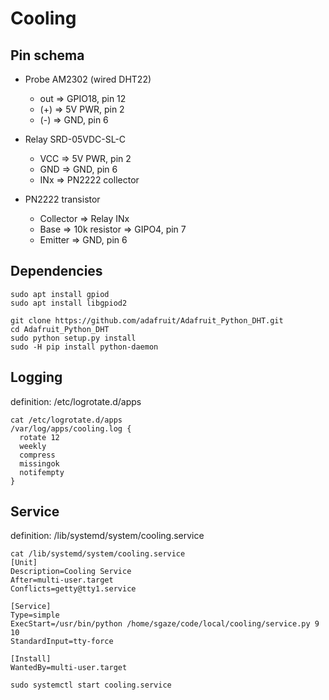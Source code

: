# Cooling

## Pin schema

* Probe AM2302 (wired DHT22)
    * out      => GPIO18, pin 12
    * (+)      => 5V PWR, pin 2
    * (-)      => GND, pin 6
* Relay SRD-05VDC-SL-C
    * VCC      => 5V PWR, pin 2
    * GND      => GND, pin 6
    * INx      => PN2222 collector

* PN2222 transistor
    * Collector => Relay INx
    * Base      => 10k resistor => GIPO4, pin 7
    * Emitter   => GND, pin 6

## Dependencies
```
sudo apt install gpiod
sudo apt install libgpiod2

git clone https://github.com/adafruit/Adafruit_Python_DHT.git
cd Adafruit_Python_DHT
sudo python setup.py install
sudo -H pip install python-daemon
```

## Logging
definition: /etc/logrotate.d/apps
```
cat /etc/logrotate.d/apps
/var/log/apps/cooling.log {
  rotate 12
  weekly
  compress
  missingok
  notifempty
}
```

## Service
definition: /lib/systemd/system/cooling.service
```
cat /lib/systemd/system/cooling.service
[Unit]
Description=Cooling Service
After=multi-user.target
Conflicts=getty@tty1.service

[Service]
Type=simple
ExecStart=/usr/bin/python /home/sgaze/code/local/cooling/service.py 9 10
StandardInput=tty-force

[Install]
WantedBy=multi-user.target
```

`sudo systemctl start cooling.service`
